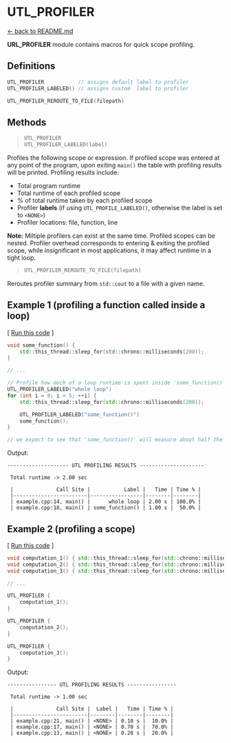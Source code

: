 # UTL_PROFILER

[<- back to README.md](https://github.com/DmitriBogdanov/prototyping_utils/tree/master)

**URL_PROFILER** module contains macros for quick scope profiling.

## Definitions

```cpp
UTL_PROFILER           // assigns default label to profiler
UTL_PROFILER_LABELED() // assigns custom  label to profiler

UTL_PROFILER_REROUTE_TO_FILE(filepath)
```

## Methods

> ```cpp
> UTL_PROFILER
> UTL_PROFILER_LABELED(label)
> ```

Profiles the following scope or expression. If profiled scope was entered at any point of the program, upon exiting `main()` the table with profiling results will be printed. Profiling results include:

- Total program runtime
- Total runtime of each profiled scope
- % of total runtime taken by each profiled scope
- Profiler **labels** (if using `UTL_PROFILE_LABELED()`, otherwise the label is set to `<NONE>`)
- Profiler locations: file, function, line

**Note:** Miltiple profilers can exist at the same time. Profiled scopes can be nested. Profiler overhead corresponds to entering & exiting the profiled scope, while insignificant in most applications, it may affect runtime in a tight loop.

> ```cpp
> UTL_PROFILER_REROUTE_TO_FILE(filepath)
> ```

Reroutes profiler summary from `std::cout` to a file with a given name.

## Example 1 (profiling a function called inside a loop)

[ [Run this code](https://godbolt.org/#g:!((g:!((g:!((h:codeEditor,i:(filename:'1',fontScale:14,fontUsePx:'0',j:1,lang:c%2B%2B,selection:(endColumn:34,endLineNumber:11,positionColumn:34,positionLineNumber:11,selectionStartColumn:34,selectionStartLineNumber:11,startColumn:34,startLineNumber:11),source:'%23include+%3Chttps://raw.githubusercontent.com/DmitriBogdanov/prototyping_utils/master/source/proto_utils.hpp%3E%0A%0A%23include+%3Cthread%3E%0A%0A%0Avoid+some_function()+%7B%0A++++std::this_thread::sleep_for(std::chrono::milliseconds(200))%3B%0A%7D%0A%0A%0Aint+main(int+argc,+char+**argv)+%7B%0A++++%0A++++//+Profile+how+much+of+a+loop+runtime+is+spent+inside+!'some_function()!'%0A%09UTL_PROFILER_LABELED(%22whole+loop%22)%0A%09for+(int+i+%3D+0%3B+i+%3C+5%3B+%2B%2Bi)+%7B%0A%09%09std::this_thread::sleep_for(std::chrono::milliseconds(200))%3B%0A%0A%09%09UTL_PROFILER_LABELED(%22some_function()%22)%0A%09%09some_function()%3B%0A%09%7D%0A++++%0A%09//+we+expect+to+see+that+!'some_function()!'+will+measure+about+half+the+time+of+the+!'whole+loop!'%0A%0A++++return+0%3B%0A%7D%0A'),l:'5',n:'0',o:'C%2B%2B+source+%231',t:'0')),k:70.70496083550914,l:'4',n:'0',o:'',s:0,t:'0'),(g:!((g:!((h:compiler,i:(compiler:clang1600,filters:(b:'0',binary:'1',binaryObject:'1',commentOnly:'0',debugCalls:'1',demangle:'0',directives:'0',execute:'0',intel:'0',libraryCode:'0',trim:'1',verboseDemangling:'0'),flagsViewOpen:'1',fontScale:14,fontUsePx:'0',j:1,lang:c%2B%2B,libs:!(),options:'-std%3Dc%2B%2B17+-O2',overrides:!(),selection:(endColumn:1,endLineNumber:1,positionColumn:1,positionLineNumber:1,selectionStartColumn:1,selectionStartLineNumber:1,startColumn:1,startLineNumber:1),source:1),l:'5',n:'0',o:'+x86-64+clang+16.0.0+(Editor+%231)',t:'0')),header:(),l:'4',m:50,n:'0',o:'',s:0,t:'0'),(g:!((h:output,i:(compilerName:'x86-64+clang+16.0.0',editorid:1,fontScale:14,fontUsePx:'0',j:1,wrap:'1'),l:'5',n:'0',o:'Output+of+x86-64+clang+16.0.0+(Compiler+%231)',t:'0')),k:46.69421860597116,l:'4',m:50,n:'0',o:'',s:0,t:'0')),k:29.295039164490866,l:'3',n:'0',o:'',t:'0')),l:'2',n:'0',o:'',t:'0')),version:4) ]
```cpp
void some_function() {
    std::this_thread::sleep_for(std::chrono::milliseconds(200));
}

// ...

// Profile how much of a loop runtime is spent inside 'some_function()'
UTL_PROFILER_LABELED("whole loop")
for (int i = 0; i < 5; ++i) {
    std::this_thread::sleep_for(std::chrono::milliseconds(200));

    UTL_PROFILER_LABELED("some_function()")
    some_function();
}

// we expect to see that 'some_function()' will measure about half the time of the 'whole loop'
```

Output:
```
-------------------- UTL PROFILING RESULTS ---------------------

 Total runtime -> 2.00 sec

 |              Call Site |           Label |   Time | Time % |
 |------------------------|-----------------|--------|--------|
 | example.cpp:14, main() |      whole loop | 2.00 s | 100.0% |
 | example.cpp:18, main() | some_function() | 1.00 s |  50.0% |
```

## Example 2 (profiling a scope)

[ [Run this code](https://godbolt.org/#g:!((g:!((g:!((h:codeEditor,i:(filename:'1',fontScale:14,fontUsePx:'0',j:1,lang:c%2B%2B,selection:(endColumn:6,endLineNumber:23,positionColumn:2,positionLineNumber:13,selectionStartColumn:6,selectionStartLineNumber:23,startColumn:2,startLineNumber:13),source:'%23include+%3Chttps://raw.githubusercontent.com/DmitriBogdanov/prototyping_utils/master/source/proto_utils.hpp%3E%0A%0A%23include+%3Cthread%3E%0A%0A%0Avoid+computation_1()+%7B+std::this_thread::sleep_for(std::chrono::milliseconds(200))%3B+%7D%0Avoid+computation_2()+%7B+std::this_thread::sleep_for(std::chrono::milliseconds(700))%3B+%7D%0Avoid+computation_3()+%7B+std::this_thread::sleep_for(std::chrono::milliseconds(100))%3B+%7D%0A%0A%0Aint+main(int+argc,+char+**argv)+%7B%0A++++%0A%09UTL_PROFILER+%7B%0A++++++++computation_1()%3B%0A++++%7D%0A%0A++++UTL_PROFILER+%7B%0A++++++++computation_2()%3B%0A++++%7D%0A%0A++++UTL_PROFILER+%7B%0A++++++++computation_3()%3B%0A++++%7D%0A%0A++++return+0%3B%0A%7D%0A'),l:'5',n:'0',o:'C%2B%2B+source+%231',t:'0')),k:70.70496083550914,l:'4',n:'0',o:'',s:0,t:'0'),(g:!((g:!((h:compiler,i:(compiler:clang1600,filters:(b:'0',binary:'1',binaryObject:'1',commentOnly:'0',debugCalls:'1',demangle:'0',directives:'0',execute:'0',intel:'0',libraryCode:'0',trim:'1',verboseDemangling:'0'),flagsViewOpen:'1',fontScale:14,fontUsePx:'0',j:1,lang:c%2B%2B,libs:!(),options:'-std%3Dc%2B%2B17+-O2',overrides:!(),selection:(endColumn:1,endLineNumber:1,positionColumn:1,positionLineNumber:1,selectionStartColumn:1,selectionStartLineNumber:1,startColumn:1,startLineNumber:1),source:1),l:'5',n:'0',o:'+x86-64+clang+16.0.0+(Editor+%231)',t:'0')),header:(),l:'4',m:50,n:'0',o:'',s:0,t:'0'),(g:!((h:output,i:(compilerName:'x86-64+clang+16.0.0',editorid:1,fontScale:14,fontUsePx:'0',j:1,wrap:'1'),l:'5',n:'0',o:'Output+of+x86-64+clang+16.0.0+(Compiler+%231)',t:'0')),k:46.69421860597116,l:'4',m:50,n:'0',o:'',s:0,t:'0')),k:29.295039164490866,l:'3',n:'0',o:'',t:'0')),l:'2',n:'0',o:'',t:'0')),version:4) ]
```cpp
void computation_1() { std::this_thread::sleep_for(std::chrono::milliseconds(200)); }
void computation_2() { std::this_thread::sleep_for(std::chrono::milliseconds(700)); }
void computation_3() { std::this_thread::sleep_for(std::chrono::milliseconds(100)); }

// ...

UTL_PROFILER {
    computation_1();
}

UTL_PROFILER {
    computation_2();
}

UTL_PROFILER {
    computation_3();
}
```

Output:
```
---------------- UTL PROFILING RESULTS ----------------

 Total runtime -> 1.00 sec

 |              Call Site |  Label |   Time | Time % |
 |------------------------|--------|--------|--------|
 | example.cpp:21, main() | <NONE> | 0.10 s |  10.0% |
 | example.cpp:17, main() | <NONE> | 0.70 s |  70.0% |
 | example.cpp:13, main() | <NONE> | 0.20 s |  20.0% |
```